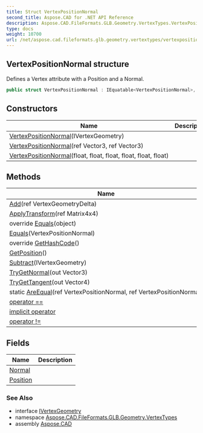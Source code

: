 ```yaml
---
title: Struct VertexPositionNormal
second_title: Aspose.CAD for .NET API Reference
description: Aspose.CAD.FileFormats.GLB.Geometry.VertexTypes.VertexPositionNormal struct. Defines a Vertex attribute with a Position and a Normal
type: docs
weight: 10700
url: /net/aspose.cad.fileformats.glb.geometry.vertextypes/vertexpositionnormal/
---
```

## VertexPositionNormal structure

Defines a Vertex attribute with a Position and a Normal.

```csharp
public struct VertexPositionNormal : IEquatable<VertexPositionNormal>, IVertexGeometry
```

## Constructors

| Name | Description |
| --- | --- |
| [VertexPositionNormal](vertexpositionnormal/#constructor)(IVertexGeometry) |  |
| [VertexPositionNormal](vertexpositionnormal/#constructor_2)(ref Vector3, ref Vector3) |  |
| [VertexPositionNormal](vertexpositionnormal/#constructor_1)(float, float, float, float, float, float) |  |

## Methods

| Name | Description |
| --- | --- |
| [Add](../../aspose.cad.fileformats.glb.geometry.vertextypes/vertexpositionnormal/add/)(ref VertexGeometryDelta) |  |
| [ApplyTransform](../../aspose.cad.fileformats.glb.geometry.vertextypes/vertexpositionnormal/applytransform/)(ref Matrix4x4) |  |
| override [Equals](../../aspose.cad.fileformats.glb.geometry.vertextypes/vertexpositionnormal/equals/#equals_1)(object) |  |
| [Equals](../../aspose.cad.fileformats.glb.geometry.vertextypes/vertexpositionnormal/equals/#equals)(VertexPositionNormal) |  |
| override [GetHashCode](../../aspose.cad.fileformats.glb.geometry.vertextypes/vertexpositionnormal/gethashcode/)() |  |
| [GetPosition](../../aspose.cad.fileformats.glb.geometry.vertextypes/vertexpositionnormal/getposition/)() |  |
| [Subtract](../../aspose.cad.fileformats.glb.geometry.vertextypes/vertexpositionnormal/subtract/)(IVertexGeometry) |  |
| [TryGetNormal](../../aspose.cad.fileformats.glb.geometry.vertextypes/vertexpositionnormal/trygetnormal/)(out Vector3) |  |
| [TryGetTangent](../../aspose.cad.fileformats.glb.geometry.vertextypes/vertexpositionnormal/trygettangent/)(out Vector4) |  |
| static [AreEqual](../../aspose.cad.fileformats.glb.geometry.vertextypes/vertexpositionnormal/areequal/)(ref VertexPositionNormal, ref VertexPositionNormal) |  |
| [operator ==](../../aspose.cad.fileformats.glb.geometry.vertextypes/vertexpositionnormal/op_equality/) |  |
| [implicit operator](../../aspose.cad.fileformats.glb.geometry.vertextypes/vertexpositionnormal/op_implicit/) |  |
| [operator !=](../../aspose.cad.fileformats.glb.geometry.vertextypes/vertexpositionnormal/op_inequality/) |  |

## Fields

| Name | Description |
| --- | --- |
| [Normal](../../aspose.cad.fileformats.glb.geometry.vertextypes/vertexpositionnormal/normal/) |  |
| [Position](../../aspose.cad.fileformats.glb.geometry.vertextypes/vertexpositionnormal/position/) |  |

### See Also

* interface [IVertexGeometry](../ivertexgeometry/)
* namespace [Aspose.CAD.FileFormats.GLB.Geometry.VertexTypes](../../aspose.cad.fileformats.glb.geometry.vertextypes/)
* assembly [Aspose.CAD](../../)


